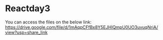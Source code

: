 # Reactday3

You can access the files on the below link:
https://drive.google.com/file/d/1mAqpCFfBx8Y5EJHlQmpU0UO3uvuqNriA/view?usp=share_link
